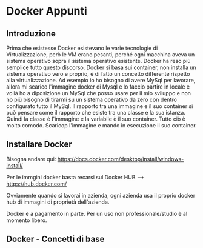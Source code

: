 # Docker Appunti

## Introduzione

Prima che esistesse Docker esistevano le varie tecnologie di Virtualizzazione, però le VM erano pesanti, perché ogni macchina aveva un sistema operativo sopra il sistema operativo esistente. Docker ha reso più semplice tutto questo discorso. Docker si basa sui container, non installa un sistema operativo vero e proprio, è di fatto un concetto differente rispetto alla virtualizzazione. Ad esempio io ho bisogno di avere MySql per lavorare, allora mi scarico l'immagine docker di Mysql e lo faccio partire in locale e voilà ho a diposizione un MySql che posso usare per il mio sviluppo e non ho più bisogno di tirarmi su un sistema operativo da zero con dentro configurato tutto il MySql. Il rapporto tra una immagine e il suo container si può pensare come il rapporto che esiste tra una classe e la sua istanza. Quindi la classe è l'immagine e la variabile è il suo container. Tutto ciò è molto comodo. Scaricop l'immagine e mando in esecuzione il suo container.

## Installare Docker

Bisogna andare qui: https://docs.docker.com/desktop/install/windows-install/

Per le immgini docker basta recarsi sul Docker HUB --> https://hub.docker.com/

Ovviamente quando si lavorai in azienda, ogni azienda usa il proprio docker hub di immagini di proprietà dell'azienda.

Docker è a pagamento in parte. Per un uso non professionale/studio è al momento libero.

## Docker - Concetti di base


